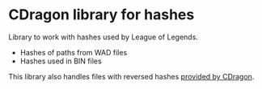 # CDragon library for hashes

Library to work with hashes used by League of Legends.

- Hashes of paths from WAD files
- Hashes used in BIN files

This library also handles files with reversed hashes [provided by CDragon](https://github.com/CommunityDragon/CDTB).

